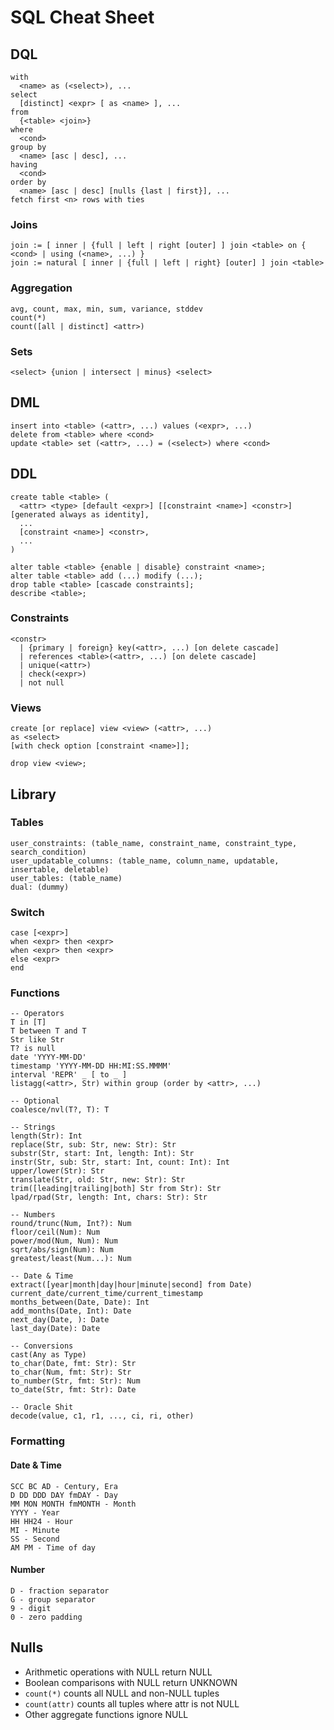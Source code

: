 
# SQL Cheat Sheet


## DQL

```
with
  <name> as (<select>), ...
select
  [distinct] <expr> [ as <name> ], ...
from
  {<table> <join>}
where
  <cond>
group by
  <name> [asc | desc], ...
having
  <cond>
order by
  <name> [asc | desc] [nulls {last | first}], ...
fetch first <n> rows with ties
```

### Joins

```
join := [ inner | {full | left | right [outer] ] join <table> on { <cond> | using (<name>, ...) }
join := natural [ inner | {full | left | right} [outer] ] join <table> 
```

### Aggregation

```
avg, count, max, min, sum, variance, stddev
count(*)
count([all | distinct] <attr>)
```

### Sets

```
<select> {union | intersect | minus} <select> 
```



## DML

```
insert into <table> (<attr>, ...) values (<expr>, ...)
delete from <table> where <cond>
update <table> set (<attr>, ...) = (<select>) where <cond>
```



## DDL

```
create table <table> (
  <attr> <type> [default <expr>] [[constraint <name>] <constr>] [generated always as identity],
  ...
  [constraint <name>] <constr>,
  ...
)
```

```
alter table <table> {enable | disable} constraint <name>;
alter table <table> add (...) modify (...);
drop table <table> [cascade constraints];
describe <table>;
```

### Constraints

```
<constr>
  | {primary | foreign} key(<attr>, ...) [on delete cascade]
  | references <table>(<attr>, ...) [on delete cascade]
  | unique(<attr>)
  | check(<expr>)
  | not null
```

### Views

```
create [or replace] view <view> (<attr>, ...)
as <select>
[with check option [constraint <name>]];
```

```
drop view <view>;
```



## Library

### Tables

```
user_constraints: (table_name, constraint_name, constraint_type, search_condition)
user_updatable_columns: (table_name, column_name, updatable, insertable, deletable)
user_tables: (table_name)
dual: (dummy)
```

### Switch

```
case [<expr>]
when <expr> then <expr>
when <expr> then <expr>
else <expr>
end
```

### Functions

```
-- Operators
T in [T]
T between T and T
Str like Str
T? is null
date 'YYYY-MM-DD'
timestamp 'YYYY-MM-DD HH:MI:SS.MMMM'
interval 'REPR' _ [ to _ ]
listagg(<attr>, Str) within group (order by <attr>, ...)

-- Optional
coalesce/nvl(T?, T): T

-- Strings
length(Str): Int
replace(Str, sub: Str, new: Str): Str
substr(Str, start: Int, length: Int): Str
instr(Str, sub: Str, start: Int, count: Int): Int
upper/lower(Str): Str
translate(Str, old: Str, new: Str): Str
trim([leading|trailing|both] Str from Str): Str
lpad/rpad(Str, length: Int, chars: Str): Str

-- Numbers
round/trunc(Num, Int?): Num
floor/ceil(Num): Num
power/mod(Num, Num): Num
sqrt/abs/sign(Num): Num
greatest/least(Num...): Num

-- Date & Time
extract([year|month|day|hour|minute|second] from Date)
current_date/current_time/current_timestamp
months_between(Date, Date): Int
add_months(Date, Int): Date
next_day(Date, ): Date
last_day(Date): Date

-- Conversions
cast(Any as Type)
to_char(Date, fmt: Str): Str
to_char(Num, fmt: Str): Str
to_number(Str, fmt: Str): Num
to_date(Str, fmt: Str): Date

-- Oracle Shit
decode(value, c1, r1, ..., ci, ri, other)
```

### Formatting

#### Date & Time
```
SCC BC AD - Century, Era
D DD DDD DAY fmDAY - Day
MM MON MONTH fmMONTH - Month
YYYY - Year
HH HH24 - Hour
MI - Minute
SS - Second
AM PM - Time of day
```

#### Number
```
D - fraction separator
G - group separator
9 - digit
0 - zero padding
```



## Nulls

- Arithmetic operations with NULL return NULL
- Boolean comparisons with NULL return UNKNOWN
- `count(*)` counts all NULL and non-NULL tuples
- `count(attr)` counts all tuples where attr is not NULL
- Other aggregate functions ignore NULL
